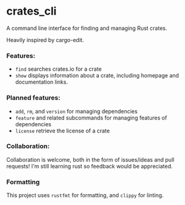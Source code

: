 # crates_cli
A command line interface for finding and managing Rust crates.

Heavily inspired by cargo-edit.

### Features:
- `find` searches crates.io for a crate
- `show` displays information about a crate, including homepage and documentation links.

### Planned features:
- `add`, `rm`, and `version` for managing dependencies
- `feature` and related subcommands for managing features of dependencies
- `license` retrieve the license of a crate


### Collaboration:
Collaboration is welcome, both in the form of issues/ideas and pull requests! I'm still learning rust so feedback would be appreciated.

### Formatting
This project uses `rustfmt` for formatting, and `clippy` for linting.
